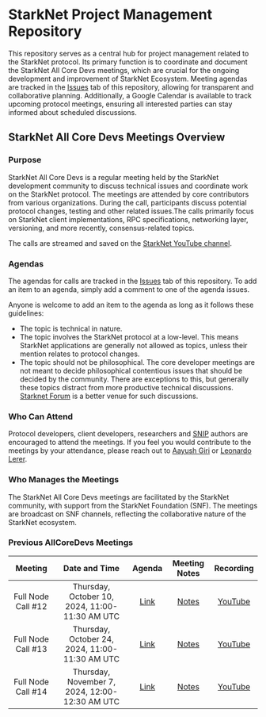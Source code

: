 # StarkNet Project Management Repository

This repository serves as a central hub for project management related to the StarkNet protocol. Its primary function is to coordinate and document the StarkNet All Core Devs meetings, which are crucial for the ongoing development and improvement of StarkNet Ecosystem. Meeting agendas are tracked in the [Issues](https://github.com/starknet-io/pm/issues) tab of this repository, allowing for transparent and collaborative planning. Additionally, a Google Calendar is available to track upcoming protocol meetings, ensuring all interested parties can stay informed about scheduled discussions.

## StarkNet All Core Devs Meetings Overview
### Purpose
StarkNet All Core Devs is a regular meeting held by the StarkNet development community to discuss technical issues and coordinate work on the StarkNet protocol. The meetings are attended by core contributors from various organizations. During the call, participants discuss potential protocol changes, testing and other related issues.The calls primarily focus on StarkNet client implementations, RPC specifications, networking layer, versioning, and more recently, consensus-related topics.

The calls are streamed and saved on the [StarkNet YouTube channel](https://www.youtube.com/@starknet_foundation/playlists).

### Agendas
The agendas for calls are tracked in the [Issues](https://github.com/starknet-io/pm/issues) tab of this repository. To add an item to an agenda, simply add a comment to one of the agenda issues.

Anyone is welcome to add an item to the agenda as long as it follows these guidelines:

- The topic is technical in nature.
- The topic involves the StarkNet protocol at a low-level. This means StarkNet applications are generally not allowed as topics, unless their mention relates to protocol changes.
- The topic should not be philosophical. The core developer meetings are not meant to decide philosophical contentious issues that should be decided by the community. There are exceptions to this, but generally these topics distract from more productive technical discussions. [Starknet Forum](https://community.starknet.io/) is a better venue for such discussions.

### Who Can Attend
Protocol developers, client developers, researchers and [SNIP](https://github.com/starknet-io/SNIPs) authors are encouraged to attend the meetings. If you feel you would contribute to the meetings by your attendance, please reach out to [Aayush Giri](mailto:aayush@nethermind.io) or [Leonardo Lerer](mailto:leo@starkware.co).

### Who Manages the Meetings
The StarkNet All Core Devs meetings are facilitated by the StarkNet community, with support from the StarkNet Foundation (SNF). The meetings are broadcast on SNF channels, reflecting the collaborative nature of the StarkNet ecosystem.

### Previous AllCoreDevs Meetings

| Meeting | Date and Time | Agenda | Meeting Notes | Recording |
|:-------:|:-------------:|:------:|:-------------:|:---------:|
| Full Node Call #12 | Thursday, October 10, 2024, 11:00-11:30 AM UTC | [Link](https://github.com/starknet-io/pm/issues/1) | [Notes](https://github.com/starknet-io/pm/blob/main/AllCoreDevs-Full-Nodes-Meetings/call_012.md) | [YouTube](https://www.youtube.com/watch?v=vvHvVMeUgRw) |
| Full Node Call #13 | Thursday, October 24, 2024, 11:00-11:30 AM UTC | [Link](https://github.com/starknet-io/pm/issues/2) | [Notes](https://github.com/starknet-io/pm/blob/main/AllCoreDevs-Full-Nodes-Meetings/call_013.md) | [YouTube](https://www.youtube.com/watch?v=qhKjI9v4SjA) |
| Full Node Call #14 | Thursday, November 7, 2024, 12:00-12:30 AM UTC | [Link](https://github.com/starknet-io/pm/issues/3) | [Notes](https://github.com/starknet-io/pm/blob/main/AllCoreDevs-Full-Nodes-Meetings/call_014.md) | [YouTube](https://www.youtube.com/watch?v=6W8C9XzqKAw&list=PLMXIoXErTTYW7_3FjybBzJXhfZwvSchPa) |
